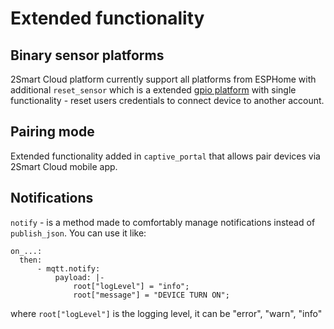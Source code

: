 # Extended functionality

## Binary sensor platforms

2Smart Cloud platform currently support all platforms from ESPHome with additional `reset_sensor` which is a extended [gpio platform](https://esphome.io/components/binary_sensor/gpio.html) with single functionality - reset users credentials to connect device to another account.

## Pairing mode

Extended functionality added in `captive_portal` that allows pair devices via 2Smart Cloud mobile app.

## Notifications

```notify``` - is a method made to comfortably manage notifications instead of ```publish_json```. You can use it like:
```
on_...:
  then:
	  - mqtt.notify:
		  payload: |-
			  root["logLevel"] = "info";
			  root["message"] = "DEVICE TURN ON";
```
where ```root["logLevel"]``` is the logging level, it can be "error", "warn", "info"